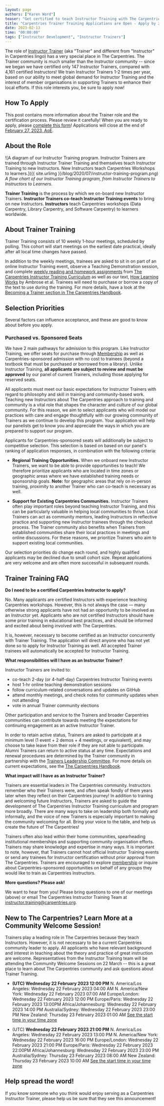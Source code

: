```yaml
---
layout: page
authors: ["Karen Word"]
teaser: "Get certified to teach Instructor Training with The Carpentries!"
title: "Carpentries Trainer Training Applications are Open - Apply by 27 February!"
date: 2023-02-13
time: "00:00:00"
tags: ["Instructor Development", "Instructor Trainers"]
---
```


The role of [Instructor Trainer](https://carpentries.org/trainers/) (aka "Trainer" and different from "Instructor" in Carpentries lingo) 
has a very special place in The Carpentries. The Trainer community is much smaller than the Instructor community -- 
since we began we have certified only 147 Instructor Trainers, compared with 4,161 certified Instructors! We train Instructor 
Trainers 1-2 times per year, based on our ability to meet global demand for Instructor Training and the interest of 
member organisations in supporting Trainers to enhance their local efforts. If this role interests you, be sure to apply now!

## How To Apply

This post contains more information about the Trainer role and the certification process. Please review it carefully! When you are ready to apply, please [complete this form](https://forms.gle/Sjbgmu4cRYRA8iYg6)! 
Applications will close at the end of [February 27, 2023, AoE](https://www.timeanddate.com/worldclock/fixedtime.html?msg=Trainer+Application+Deadline&iso=20230228T12&p1=1440).

## About the Role

![A diagram of our Instructor Training program. Instructor Trainers are trained through Instructor Trainer Training and themselves teach Instructor Training to new Instructors. New Instructors teach Carpentries Workshops to learners.]({{ site.urlimg }}/blog/2020/07/instructor-training-program.png)
<br/>_A flow chart of our Instructor Training program, from Instructor Trainers to Instructors to Learners._

**Trainer Training** is the process by which we on-board new Instructor Trainers. **Instructor Trainers co-teach Instructor Training events** to bring on new Instructors.  **Instructors** teach Carpentries workshops (Data Carpentry, Library Carpentry, and Software Carpentry) to learners worldwide.

## About Trainer Training

Trainer Training consists of 10 weekly 1-hour meetings, scheduled by polling. This cohort will start meetings on the earliest date practical, ideally after all local 
time changes have passed.

In addition to the weekly meetings, trainees are asked to sit in on part of an online Instructor Training event, observe a Teaching Demonstration session, and complete [weekly reading and homework assignments](https://carpentries.github.io/trainer-training/) from [The Carpentries Instructor Training Curriculum](https://carpentries.github.io/instructor-training/) as well as our text, [How Learning Works](https://www.worldcat.org/title/how-learning-works-seven-research-based-principles-for-smart-teaching/oclc/762968489) by Ambrose et al. Trainees will need to purchase or borrow a copy of the text to use during the training. For more details, have a look at the [Becoming a Trainer section in The Carpentries Handbook](https://docs.carpentries.org/topic_folders/instructor_training/trainers_training.html#trainers-training-program).

## Selection Priorities

Several factors can influence acceptance, and these are good to know about before you apply.

### Purchased vs. Sponsored Seats

We have 2 main pathways for admission to this program. Like Instructor Training, we offer seats for purchase through 
[Membership](https://carpentries.org/membership/) as well as Carpentries-sponsored admission with no cost 
to trainees (beyond a textbook that must be purchased or borrowed from a library). 
Unlike Instructor Training, **all applicants are subject to review and must be approved** by our panel of current Trainers, 
including those applying for reserved seats.

All applicants must meet our basic expectations for Instructor Trainers with regard to philosophy and skill in training and community-based work. 
Teaching new Instructors about The Carpentries approach to training and community is a vital role that shapes the character and culture of our global 
community. For this reason, we aim to select applicants who will model our practices with care and engage thoughtfully with our growing community of 
Trainers as we continue to develop this program. Your application will help our panelists get to know you and appreciate the ways in which you are 
prepared to support our program.

Applicants for Carpentries-sponsored seats will additionally be subject to competitive selection. 
This selection is based on  based on our panel's ranking of application responses, in combination with the following criteria:


* **Regional Training Opportunities.** When we onboard new Instructor Trainers, we want to be able to provide opportunities to teach! 
We therefore prioritize applicants who are located in time zones or geographic areas where we have established training needs or sponsorship goals. 
**Note:** for geographic areas that rely on in-person training, proximity to another Trainer who can co-teach is necessary as well.

* **Support for Existing Carpentries Communities.** Instructor Trainers often play important roles beyond teaching Instructor Training, 
and this can be particularly valuable in helping local communities to thrive. Local Trainers can act as community mentors, leading Instructors in reflective practice and supporting 
new Instructor trainees through the checkout process. The Trainer community also benefits when Trainers from established communities share their local 
practices in meetings and online discussions. For these reasons, we  prioritize Trainers who aim to support existing local communities.


Our selection priorities do change each round, and highly qualified applicants may be declined due to small cohort size. Repeat applications are 
very welcome and are often more successful in subsequent rounds.


## Trainer Training FAQ

**Do I need to be a certified Carpentries Instructor to apply?**

No. Many applicants are certified Instructors with experience teaching Carpentries workshops. However, this is not always the case — 
many otherwise strong applicants have not had an opportunity to be involved as an Instructor yet. Applicants who are not certified 
Instructors should have some prior training in educational best practices, and should be informed and excited about being involved 
with The Carpentries.

It is, however, necessary to become certified as an Instructor concurrently with Trainer Training. The application will direct anyone 
who has not yet done so to apply for Instructor Training as well. All accepted Trainer trainees will automatically be accepted for Instructor Training.

**What responsibilities will I have as an Instructor Trainer?**

Instructor Trainers are invited to:
- co-teach 2-day (or 4-half-day) Carpentries Instructor Training events
- host 1-hr online teaching demonstration sessions 
- follow curriculum-related conversations and updates on GitHub
- attend monthly meetings, and check notes for community updates when not attending
- vote in annual Trainer community elections

Other participation and service to the Trainers and broader Carpentries communities can contribute towards meeting the expectations 
for continuing engagement as an active Instructor Trainer.  

In order to retain active status, Trainers are asked to participate at a minimum level (1 event + 2 demos + 4 meetings, or equivalent), and may choose to take 
leave from their role if they are not able to participate. Alumni Trainers can return to active status at any time. Expectations and renewal procedures are determined by the 
Trainer community in partnership with the [Trainers Leadership Committee](https://carpentries.org/blog/2022/05/Trainers-Leadership-2022/). 
For more details on current expectations, see the [The Carpentries Handbook](https://docs.carpentries.org/topic_folders/instructor_training/duties_agreement.html).

**What impact will I have as an Instructor Trainer?**

Trainers are essential leaders in The Carpentries community. Instructors remember who their Trainers were, and often speak fondly of them 
years later when they reflect on their Carpentries journey! In addition to training and welcoming future Instructors, 
Trainers are asked to guide the development of The Carpentries Instructor Training curriculum and program more broadly. There are many 
ways to take on leadership both formally and informally, and the voice of new Trainers is especially important to making the community 
welcoming for all. Bring your voice to the table, and help us create the future of The Carpentries!

Trainers often also lead within their home communities, spearheading institutional memberships and supporting community organisation efforts. 
Trainers may share knowledge and expertise in many ways. It is important to note, however, that Trainers cannot 
host official Instructor Training events or send any trainees for Instructor certification without prior approval from The Carpentries. 
Trainers are encouraged to explore [membership](https://carpentries.org/membership/) or inquire about Carpentries-sponsored opportunities 
on behalf of any groups they would like to train as Carpentries Instructors.

**More questions? Please ask!**

We want to hear from you! Please bring questions to one of our meetings (above) or email The Carpentries 
Instructor Training Team at [instructor.training@carpentries.org](mailto:instructor.training@carpentries.org).

## New to The Carpentries? Learn More at a Community Welcome Session!

Trainers play a leading role in The Carpentries because they teach Instructors. However, it is not necessary to be a current Carpentries community leader to apply. 
All applicants who have relevant background and interest in teaching about the theory and practice of great instruction are welcome. 
Representatives from the Instructor Training team will be attending the 
Community Welcome Sessions on 22 March -- this is a great place to learn about The Carpentries community and ask questions about Trainer Training.

- **(UTC) Wednesday 22 February 2023 12:00 PM**
 N. America/Los Angeles: Wednesday 22 February 2023 04:00 AM
 N. America/New York: Wednesday 22 February 2023 07:00 AM
 Europe/London: Wednesday 22 February 2023 12:00 PM 
 Europe/Paris: Wednesday 22 February 2023 13:00PM
 Africa/Johannesburg: Wednesday 22 February 2023 14:00 PM
 Australia/Sydney: Wednesday 22 February 2023 23:00 PM
 New Zealand: Thursday 23 February 2023 01:00 AM 
 [See the start time in your time zone](https://www.timeanddate.com/worldclock/fixedtime.html?msg=Carpentries+Community+Discussion&iso=20230222T1200)
 
- (UTC) **Wednesday 22 February 2023 21:00 PM**
 N. America/Los Angeles: Wednesday 22 February 2023 13:00 PM
 N. America/New York: Wednesday 22 February 2023 16:00 PM
 Europe/London: Wednesday 22 February 2023 21:00 PM
 Europe/Paris: Wednesday 22 February 2023 22:00PM
 Africa/Johannesburg: Wednesday 22 February 2023 23:00 PM
 Australia/Sydney: Thursday 23 February 2023 08:00 AM
 New Zealand: Thursday 23 February 2023 10:00 AM
 [See the start time in your time zone](https://www.timeanddate.com/worldclock/fixedtime.html?msg=Carpentries+Community+Discussion&iso=20230222T2100)



## Help spread the word!

If you know someone who you think would enjoy serving as a Carpentries Instructor Trainer, please help us be sure that they see this announcement!

